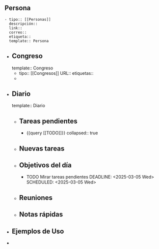 ## Persona
	- tipo:: [[Personas]] 
	  descripción::
	  link::
	  correo::
	  etiqueta::
	  template:: Persona
- ## Congreso
  template:: Congreso
	- tipo:: [[Congresos]]
	  URL::
	  etiquetas::
	-
- ## Diario
  template:: Diario
	- ## Tareas pendientes
		- {{query [[TODO]]}}
		  collapsed:: true
	- ## Nuevas tareas
	- ## Objetivos del día
		- TODO Mirar tareas pendientes
		  DEADLINE: <2025-03-05 Wed>
		  SCHEDULED: <2025-03-05 Wed>
	- ## Reuniones
	- ## Notas rápidas
- ## Ejemplos de Uso
-
